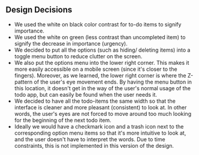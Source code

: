 ## Design Decisions

- We used the white on black color contrast for to-do items to signify importance.
- We used the white on green (less contrast than uncompleted item) to signify the decrease in importance (urgency).
- We decided to put all the options (such as hiding/ deleting items) into a toggle menu button to reduce clutter on the screen.
- We also put the options menu into the lower right corner. This makes it more easily accessible on a mobile screen (since it's closer to the fingers). Moreover, as we learned, the lower right corner is where the Z-pattern of the user's eye movement ends. By having the menu button in this location, it doesn't get in the way of the user's normal usage of the todo app, but can easily be found when the user needs it.
- We decided to have all the todo-items the same width so that the interface is cleaner and more pleasant (consistent) to look at. In other words, the user's eyes are not forced to move around too much looking for the beginning of the next todo item.
- Ideally we would have a checkmark icon and a trash icon next to the corresponding option menu items so that it's more intuitive to look at, and the user doesn't have to interpret the words. Due to time constraints, this is not implemented in this version of the design.
